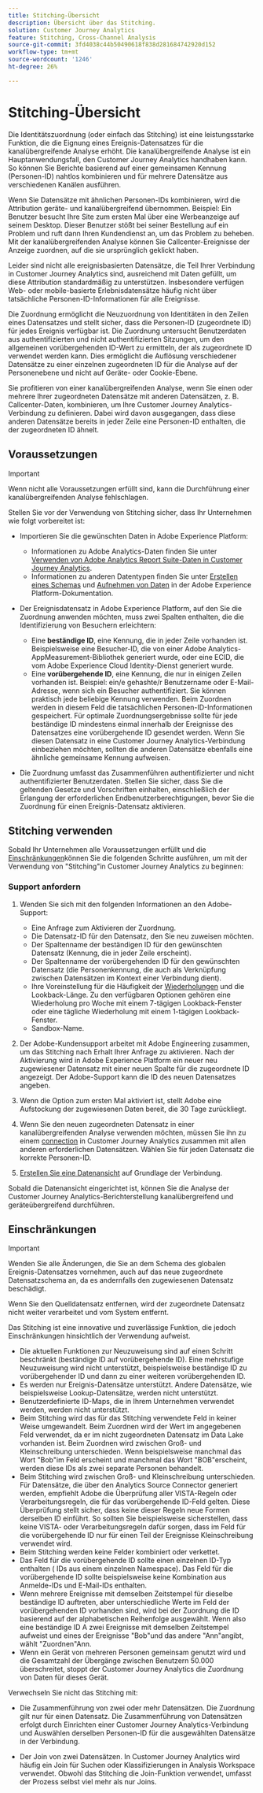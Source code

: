 ```yaml
---
title: Stitching-Übersicht
description: Übersicht über das Stitching.
solution: Customer Journey Analytics
feature: Stitching, Cross-Channel Analysis
source-git-commit: 3fd4038c44b50490618f838d281684742920d152
workflow-type: tm+mt
source-wordcount: '1246'
ht-degree: 26%

---
```


# Stitching-Übersicht

Die Identitätszuordnung (oder einfach das Stitching) ist eine leistungsstarke Funktion, die die Eignung eines Ereignis-Datensatzes für die kanalübergreifende Analyse erhöht. Die kanalübergreifende Analyse ist ein Hauptanwendungsfall, den Customer Journey Analytics handhaben kann. So können Sie Berichte basierend auf einer gemeinsamen Kennung (Personen-ID) nahtlos kombinieren und für mehrere Datensätze aus verschiedenen Kanälen ausführen.

Wenn Sie Datensätze mit ähnlichen Personen-IDs kombinieren, wird die Attribution geräte- und kanalübergreifend übernommen. Beispiel: Ein Benutzer besucht Ihre Site zum ersten Mal über eine Werbeanzeige auf seinem Desktop. Dieser Benutzer stößt bei seiner Bestellung auf ein Problem und ruft dann Ihren Kundendienst an, um das Problem zu beheben. Mit der kanalübergreifenden Analyse können Sie Callcenter-Ereignisse der Anzeige zuordnen, auf die sie ursprünglich geklickt haben.

Leider sind nicht alle ereignisbasierten Datensätze, die Teil Ihrer Verbindung in Customer Journey Analytics sind, ausreichend mit Daten gefüllt, um diese Attribution standardmäßig zu unterstützen. Insbesondere verfügen Web- oder mobile-basierte Erlebnisdatensätze häufig nicht über tatsächliche Personen-ID-Informationen für alle Ereignisse.

Die Zuordnung ermöglicht die Neuzuordnung von Identitäten in den Zeilen eines Datensatzes und stellt sicher, dass die Personen-ID (zugeordnete ID) für jedes Ereignis verfügbar ist. Die Zuordnung untersucht Benutzerdaten aus authentifizierten und nicht authentifizierten Sitzungen, um den allgemeinen vorübergehenden ID-Wert zu ermitteln, der als zugeordnete ID verwendet werden kann. Dies ermöglicht die Auflösung verschiedener Datensätze zu einer einzelnen zugeordneten ID für die Analyse auf der Personenebene und nicht auf Geräte- oder Cookie-Ebene.

Sie profitieren von einer kanalübergreifenden Analyse, wenn Sie einen oder mehrere Ihrer zugeordneten Datensätze mit anderen Datensätzen, z. B. Callcenter-Daten, kombinieren, um Ihre Customer Journey Analytics-Verbindung zu definieren. Dabei wird davon ausgegangen, dass diese anderen Datensätze bereits in jeder Zeile eine Personen-ID enthalten, die der zugeordneten ID ähnelt.


## Voraussetzungen 

>[!IMPORTANT]
>
>Wenn nicht alle Voraussetzungen erfüllt sind, kann die Durchführung einer kanalübergreifenden Analyse fehlschlagen.

Stellen Sie vor der Verwendung von Stitching sicher, dass Ihr Unternehmen wie folgt vorbereitet ist:

* Importieren Sie die gewünschten Daten in Adobe Experience Platform:

   * Informationen zu Adobe Analytics-Daten finden Sie unter [Verwenden von Adobe Analytics Report Suite-Daten in Customer Journey Analytics](/help/getting-started/aa-vs-cja/aa-data-in-cja.md).
   * Informationen zu anderen Datentypen finden Sie unter [Erstellen eines Schemas](https://experienceleague.adobe.com/docs/experience-platform/xdm/tutorials/create-schema-ui.html?lang=de) und [Aufnehmen von Daten](https://experienceleague.adobe.com/docs/experience-platform/ingestion/home.html?lang=de) in der Adobe Experience Platform-Dokumentation.

* Der Ereignisdatensatz in Adobe Experience Platform, auf den Sie die Zuordnung anwenden möchten, muss zwei Spalten enthalten, die die Identifizierung von Besuchern erleichtern:

   * Eine **beständige ID**, eine Kennung, die in jeder Zeile vorhanden ist. Beispielsweise eine Besucher-ID, die von einer Adobe Analytics-AppMeasurement-Bibliothek generiert wurde, oder eine ECID, die vom Adobe Experience Cloud Identity-Dienst generiert wurde.
   * Eine **vorübergehende ID**, eine Kennung, die nur in einigen Zeilen vorhanden ist. Beispiel: ein/e gehashte/r Benutzername oder E-Mail-Adresse, wenn sich ein Besucher authentifiziert. Sie können praktisch jede beliebige Kennung verwenden. Beim Zuordnen werden in diesem Feld die tatsächlichen Personen-ID-Informationen gespeichert. Für optimale Zuordnungsergebnisse sollte für jede beständige ID mindestens einmal innerhalb der Ereignisse des Datensatzes eine vorübergehende ID gesendet werden.
Wenn Sie diesen Datensatz in eine Customer Journey Analytics-Verbindung einbeziehen möchten, sollten die anderen Datensätze ebenfalls eine ähnliche gemeinsame Kennung aufweisen.

* Die Zuordnung umfasst das Zusammenführen authentifizierter und nicht authentifizierter Benutzerdaten. Stellen Sie sicher, dass Sie die geltenden Gesetze und Vorschriften einhalten, einschließlich der Erlangung der erforderlichen Endbenutzerberechtigungen, bevor Sie die Zuordnung für einen Ereignis-Datensatz aktivieren.


## Stitching verwenden

Sobald Ihr Unternehmen alle Voraussetzungen erfüllt und die [Einschränkungen](#limitations)können Sie die folgenden Schritte ausführen, um mit der Verwendung von &quot;Stitching&quot;in Customer Journey Analytics zu beginnen:

### Support anfordern

1. Wenden Sie sich mit den folgenden Informationen an den Adobe-Support:

   * Eine Anfrage zum Aktivieren der Zuordnung.
   * Die Datensatz-ID für den Datensatz, den Sie neu zuweisen möchten.
   * Der Spaltenname der beständigen ID für den gewünschten Datensatz (Kennung, die in jeder Zeile erscheint).
   * Der Spaltenname der vorübergehenden ID für den gewünschten Datensatz (die Personenkennung, die auch als Verknüpfung zwischen Datensätzen im Kontext einer Verbindung dient).
   * Ihre Voreinstellung für die Häufigkeit der [Wiederholungen](explained.md) und die Lookback-Länge. Zu den verfügbaren Optionen gehören eine Wiederholung pro Woche mit einem 7-tägigen Lookback-Fenster oder eine tägliche Wiederholung mit einem 1-tägigen Lookback-Fenster.
   * Sandbox-Name.


2. Der Adobe-Kundensupport arbeitet mit Adobe Engineering zusammen, um das Stitching nach Erhalt Ihrer Anfrage zu aktivieren. Nach der Aktivierung wird in Adobe Experience Platform ein neuer neu zugewiesener Datensatz mit einer neuen Spalte für die zugeordnete ID angezeigt. Der Adobe-Support kann die ID des neuen Datensatzes angeben.

3. Wenn die Option zum ersten Mal aktiviert ist, stellt Adobe eine Aufstockung der zugewiesenen Daten bereit, die 30 Tage zurückliegt.

4. Wenn Sie den neuen zugeordneten Datensatz in einer kanalübergreifenden Analyse verwenden möchten, müssen Sie ihn zu einem [connection](../connections/overview.md) in Customer Journey Analytics zusammen mit allen anderen erforderlichen Datensätzen. Wählen Sie für jeden Datensatz die korrekte Personen-ID.

5. [Erstellen Sie eine Datenansicht](/help/data-views/create-dataview.md) auf Grundlage der Verbindung.

<!-- To do: Paragraph on backfill once product and marketing determine the best way forward. -->

Sobald die Datenansicht eingerichtet ist, können Sie die Analyse der Customer Journey Analytics-Berichterstellung kanalübergreifend und geräteübergreifend durchführen.

<!-- Uncomment once stitching UI is available (for limited testing)..

### Do It Yourself

|Positive|[!BADGE New Feature]{type=Positive before-title="false"}|

{{release-limited-testing-section}}

Alternatively, you can set up and use stitching through the Customer Journey Analytics user interface:

1. Go to the [Create and manage stitched datasets](stitching-ui.md) and follow steps to rekey your dataset.

2. [Create a connection](/help/connections/create-connection.md) in Customer Journey Analytics using the newly generated dataset and any other datasets that you want to include. Choose the correct person ID for each dataset.

3. [Create a connection](/help/connections/create-connection.md) in Customer Journey Analytics using the newly generated dataset and any other datasets that you want to include. Choose the correct person ID for each dataset.
   
4. [Create a data view](/help/data-views/create-dataview.md) based on the connection.

Once the data view is set up, the cross-channel analysis in Customer Journey Analytics is just like any other analysis in Customer Journey Analytics, except now the data operates across channels and devices.

-->


## Einschränkungen

>[!IMPORTANT]
>
>Wenden Sie alle Änderungen, die Sie an dem Schema des globalen Ereignis-Datensatzes vornehmen, auch auf das neue zugeordnete Datensatzschema an, da es andernfalls den zugewiesenen Datensatz beschädigt.
>
>Wenn Sie den Quelldatensatz entfernen, wird der zugeordnete Datensatz nicht weiter verarbeitet und vom System entfernt.

Das Stitching ist eine innovative und zuverlässige Funktion, die jedoch Einschränkungen hinsichtlich der Verwendung aufweist.

* Die aktuellen Funktionen zur Neuzuweisung sind auf einen Schritt beschränkt (beständige ID auf vorübergehende ID). Eine mehrstufige Neuzuweisung wird nicht unterstützt, beispielsweise beständige ID zu vorübergehender ID und dann zu einer weiteren vorübergehenden ID.
* Es werden nur Ereignis-Datensätze unterstützt. Andere Datensätze, wie beispielsweise Lookup-Datensätze, werden nicht unterstützt.
* Benutzerdefinierte ID-Maps, die in Ihrem Unternehmen verwendet werden, werden nicht unterstützt.
* Beim Stitching wird das für das Stitching verwendete Feld in keiner Weise umgewandelt. Beim Zuordnen wird der Wert im angegebenen Feld verwendet, da er im nicht zugeordneten Datensatz im Data Lake vorhanden ist. Beim Zuordnen wird zwischen Groß- und Kleinschreibung unterschieden. Wenn beispielsweise manchmal das Wort &quot;Bob&quot;im Feld erscheint und manchmal das Wort &quot;BOB&quot;erscheint, werden diese IDs als zwei separate Personen behandelt.
* Beim Stitching wird zwischen Groß- und Kleinschreibung unterschieden. Für Datensätze, die über den Analytics Source Connector generiert werden, empfiehlt Adobe die Überprüfung aller VISTA-Regeln oder Verarbeitungsregeln, die für das vorübergehende ID-Feld gelten. Diese Überprüfung stellt sicher, dass keine dieser Regeln neue Formen derselben ID einführt. So sollten Sie beispielsweise sicherstellen, dass keine VISTA- oder Verarbeitungsregeln dafür sorgen, dass im Feld für die vorübergehende ID nur für einen Teil der Ereignisse Kleinschreibung verwendet wird.
* Beim Stitching werden keine Felder kombiniert oder verkettet.
* Das Feld für die vorübergehende ID sollte einen einzelnen ID-Typ enthalten ( IDs aus einem einzelnen Namespace). Das Feld für die vorübergehende ID sollte beispielsweise keine Kombination aus Anmelde-IDs und E-Mail-IDs enthalten.
* Wenn mehrere Ereignisse mit demselben Zeitstempel für dieselbe beständige ID auftreten, aber unterschiedliche Werte im Feld der vorübergehenden ID vorhanden sind, wird bei der Zuordnung die ID basierend auf der alphabetischen Reihenfolge ausgewählt. Wenn also eine beständige ID A zwei Ereignisse mit demselben Zeitstempel aufweist und eines der Ereignisse &quot;Bob&quot;und das andere &quot;Ann&quot;angibt, wählt &quot;Zuordnen&quot;Ann.
* Wenn ein Gerät von mehreren Personen gemeinsam genutzt wird und die Gesamtzahl der Übergänge zwischen Benutzern 50.000 überschreitet, stoppt der Customer Journey Analytics die Zuordnung von Daten für dieses Gerät.

Verwechseln Sie nicht das Stitching mit:

* Die Zusammenführung von zwei oder mehr Datensätzen. Die Zuordnung gilt nur für einen Datensatz. Die Zusammenführung von Datensätzen erfolgt durch Einrichten einer Customer Journey Analytics-Verbindung und Auswählen derselben Personen-ID für die ausgewählten Datensätze in der Verbindung.

* Der Join von zwei Datensätzen. In Customer Journey Analytics wird häufig ein Join für Suchen oder Klassifizierungen in Analysis Workspace verwendet. Obwohl das Stitching die Join-Funktion verwendet, umfasst der Prozess selbst viel mehr als nur Joins.

